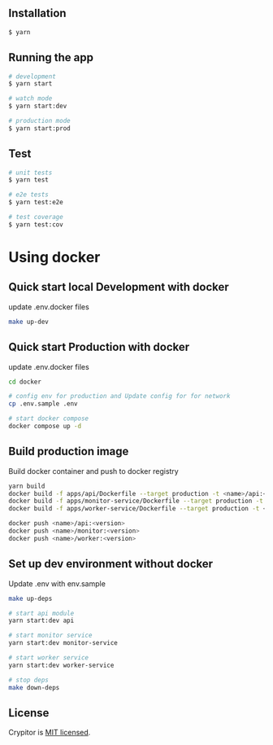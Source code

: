## Installation

```bash
$ yarn
```

## Running the app

```bash
# development
$ yarn start

# watch mode
$ yarn start:dev

# production mode
$ yarn start:prod
```

## Test

```bash
# unit tests
$ yarn test

# e2e tests
$ yarn test:e2e

# test coverage
$ yarn test:cov
```

# Using docker
## Quick start local Development with docker
update .env.docker files
```bash
make up-dev
```

## Quick start Production with docker
update .env.docker files
```bash
cd docker

# config env for production and Update config for for network
cp .env.sample .env

# start docker compose
docker compose up -d
```

## Build production image
Build docker container and push to docker registry
```bash
yarn build
docker build -f apps/api/Dockerfile --target production -t <name>/api:<version> .
docker build -f apps/monitor-service/Dockerfile --target production -t <name>/monitor:<version> .
docker build -f apps/worker-service/Dockerfile --target production -t <name>/worker:<version> .

docker push <name>/api:<version>
docker push <name>/monitor:<version>
docker push <name>/worker:<version>
```

## Set up dev environment without docker
Update .env with env.sample

```bash
make up-deps

# start api module
yarn start:dev api

# start monitor service
yarn start:dev monitor-service

# start worker service
yarn start:dev worker-service

# stop deps
make down-deps
```

## License

Crypitor is [MIT licensed](LICENSE).